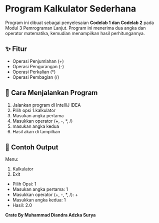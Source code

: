 # Program Kalkulator Sederhana
Program ini dibuat sebagai penyelesaian **Codelab 1 dan Codelab 2** pada Modul 3 Pemrograman Lanjut.
Program ini menerima dua angka dan operator matematika, kemudian menampilkan hasil perhitungannya.

## ✨ **Fitur**
- Operasi Penjumlahan (+)
- Operasi Pengurangan (-)
- Operasi Perkalian (*)
- Operasi Pembagian (/)

## 🚀 **Cara Menjalankan Program**
1. Jalankan program di IntelliJ IDEA
2. Pilih opsi 1.kalkulator
3. Masukan angka pertama
4. Masukkan operator (+, -, *, /)
5. masukan angka kedua
6. Hasil akan di tampilkan

## **📌 Contoh Output**
Menu:
1. Kalkulator
2. Exit 
- Pilih Opsi: 1
- Masukan angka pertama: 1
- Masukkan operator (+, -, *, /): +
- Masukkan angka kedua: 1
- Hasil: 2.0





**Crate By Muhammad Diandra Adzka Surya** 
